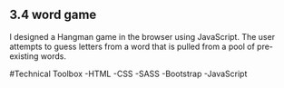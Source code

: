 ## 3.4 word game
I designed a Hangman game in the browser using JavaScript. The user attempts to guess letters from a word that is pulled from a pool of pre-existing words.

#Technical Toolbox -HTML -CSS -SASS -Bootstrap -JavaScript
